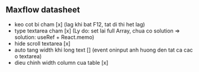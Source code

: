 ## Maxflow datasheet

- keo cot bi cham [x] (lag khi bat F12, tat di thi het lag)
- type textarea cham [x] (Ly do: set lai full Array, chua co solution => solution: useRef + React.memo)
- hide scroll textarea [x]
- auto tang width khi long text [] (event oninput anh huong den tat ca cac o textarea)
- dieu chinh width column cua table [x]

